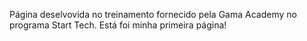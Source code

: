 Página deselvovida no treinamento fornecido pela Gama Academy no programa Start Tech.
Está foi minha primeira página!
